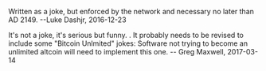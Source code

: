 Written as a joke, but enforced by the network and necessary no later than AD 2149. --Luke Dashjr, 2016-12-23

It's not a joke, it's serious but funny. .  It probably needs to be revised to include some "Bitcoin Unlmited" jokes: Software not trying to become an unlimited altcoin will need to implement this one. -- Greg Maxwell, 2017-03-14